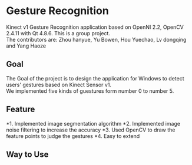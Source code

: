  Gesture Recognition
===================

Kinect v1 Gesture Recognition application based on OpenNI 2.2, OpenCV 2.4.11 with Qt 4.8.6. This is a group project. <br>
The contributors are: Zhou hanyue, Yu Bowen, Hou Yuechao, Lv dongqing and  Yang Haoze <br>

Goal
-----
The Goal of the project is to design the application for Windows to detect users' gestures based on Kinect Sensor v1. <br>
We implemented five kinds of guestures form number 0 to number 5. <br> 

Feature
-------
*1. Implemented image segmentation algorithm 
*2. Implemented image noise filtering to increase the accuracy 
*3. Used OpenCV to draw the feature points to judge the gestures 
*4. Easy to extend 

Way to Use
-------

